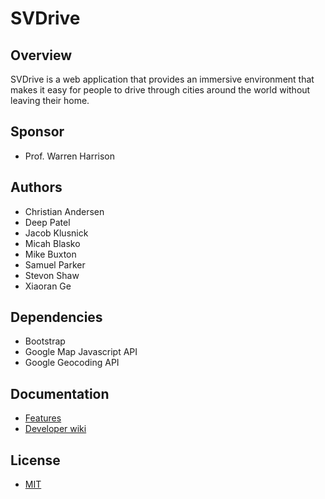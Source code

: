 # SVDrive

## Overview

SVDrive is a web application that provides an immersive environment that makes it easy for people to drive through cities around the world without leaving their home.

## Sponsor

- Prof. Warren Harrison

## Authors

- Christian Andersen
- Deep Patel
- Jacob Klusnick
- Micah Blasko
- Mike Buxton
- Samuel Parker
- Stevon Shaw
- Xiaoran Ge

## Dependencies

- Bootstrap
- Google Map Javascript API
- Google Geocoding API

## Documentation

- [Features](features.md)
- [Developer wiki](devWiki.md)

## License

- [MIT](LICENSE.md)
